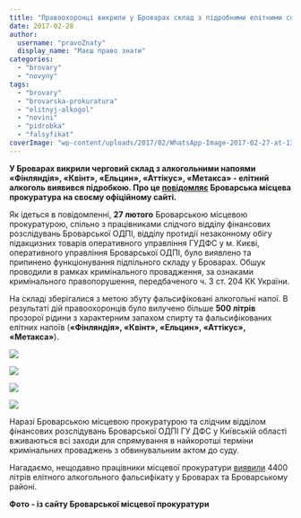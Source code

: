 ```yaml
---
title: "Правоохоронці викрили у Броварах склад з підробними елітними спиртними напоями"
date: 2017-02-28
author: 
  username: "pravoZnaty"
  display_name: "Маєш право знати"
categories: 
  - "brovary"
  - "novyny"
tags: 
  - "brovary"
  - "brovarska-prokuratura"
  - "elitnyj-alkogol"
  - "novini"
  - "pidrobka"
  - "falsyfikat"
coverImage: "wp-content/uploads/2017/02/WhatsApp-Image-2017-02-27-at-13.17.18.jpeg"
---
```


**У Броварах викрили черговий склад з алкогольними напоями «Фінляндія», «Квінт», «Ельцин», «Аттікус», «Метакса» - елітний алкоголь виявився підробкою. Про це [повідомляє](http://brovaru-prokuratura.org.ua/news/u-misti-brovari-vikrito-chergoviy-sklad-falsifikovanih-alkogolnih-napoyiv.html) Броварська місцева прокуратура на своєму офіційному сайті.**

Як ідеться в повідомленні, **27 лютого** Броварською місцевою прокуратурою, спільно з працівниками слідчого відділу фінансових розслідувань Броварської ОДПІ, відділу протидії незаконному обігу підакцизних товарів оперативного управління ГУДФС у м. Києві, оперативного управління Броварської ОДПІ, було виявлено та припинено функціонування підпільного складу у Броварах. Обшук проводили в рамках кримінального провадження, за ознаками кримінального правопорушення, передбаченого ч. 3 ст. 204 КК України.

На складі зберігалися з метою збуту фальсифіковані алкогольні напої. В результаті дій правоохоронців було вилучено більше **500 літрів** прозорої рідини з характерним запахом спирту та фальсифікованих елітних напоїв (**«Фінляндія», «Квінт», «Ельцин», «Аттікус», «Метакса»**).

[![](https://mpz.brovary.org/wp-content/uploads/2017/02/WhatsApp-Image-2017-02-27-at-13.17.18.jpeg)](https://mpz.brovary.org/wp-content/uploads/2017/02/WhatsApp-Image-2017-02-27-at-13.17.18.jpeg)

[![](https://mpz.brovary.org/wp-content/uploads/2017/02/WhatsApp-Image-2017-02-27-at-13.19.38.jpeg)](https://mpz.brovary.org/wp-content/uploads/2017/02/WhatsApp-Image-2017-02-27-at-13.19.38.jpeg)

[![](https://mpz.brovary.org/wp-content/uploads/2017/02/WhatsApp-Image-2017-02-27-at-13.20.35.jpeg)](https://mpz.brovary.org/wp-content/uploads/2017/02/WhatsApp-Image-2017-02-27-at-13.20.35.jpeg)

[![](https://mpz.brovary.org/wp-content/uploads/2017/02/WhatsApp-Image-2017-02-27-at-13.21.22.jpeg)](https://mpz.brovary.org/wp-content/uploads/2017/02/WhatsApp-Image-2017-02-27-at-13.21.22.jpeg)

Наразі Броварською місцевою прокуратурою та слідчим відділом фінансових розслідувань Броварської ОДПІ ГУ ДФС у Київській області вживаються всі заходи для спрямування в найкоротші терміни кримінальних проваджень з обвинувальним актом до суду.

Нагадаємо, нещодавно працівники місцевої прокуратури [виявили](https://mpz.brovary.org/v-brovarah-vyyavyly-4400-litriv-falsyfikovanoyi-elitnoyi-gorilchanoyi-produktsiyi/) 4400 літрів елітного алкогольного фальсифікату у Броварах та Броварському районі.

**Фото - із сайту Броварської місцевої прокуратури**
